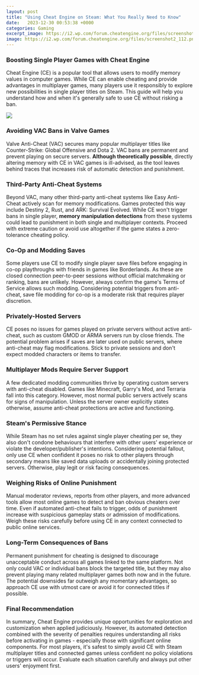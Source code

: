 ```yaml
---
layout: post
title: "Using Cheat Engine on Steam: What You Really Need to Know"
date:   2023-12-30 00:53:38 +0000
categories: Gaming
excerpt_image: https://i2.wp.com/forum.cheatengine.org/files/screenshot2_112.png
image: https://i2.wp.com/forum.cheatengine.org/files/screenshot2_112.png
---
```


### **Boosting Single Player Games with Cheat Engine**
Cheat Engine (CE) is a popular tool that allows users to modify memory values in computer games. While CE can enable cheating and provide advantages in multiplayer games, many players use it responsibly to explore new possibilities in single player titles on Steam. This guide will help you understand how and when it's generally safe to use CE without risking a ban.

![](https://i2.wp.com/forum.cheatengine.org/files/screenshot2_112.png)
### **Avoiding VAC Bans in Valve Games**  
Valve Anti-Cheat (VAC) secures many popular multiplayer titles like Counter-Strike: Global Offensive and Dota 2. VAC bans are permanent and prevent playing on secure servers. **Although theoretically possible**, directly altering memory with CE in VAC games is ill-advised, as the tool leaves behind traces that increases risk of automatic detection and punishment.
### **Third-Party Anti-Cheat Systems**
Beyond VAC, many other third-party anti-cheat systems like Easy Anti-Cheat actively scan for memory modifications. Games protected this way include Destiny 2, Rust, and ARK: Survival Evolved. While CE won't trigger bans in single player, **memory manipulation detections** from these systems could lead to punishment in both single and multiplayer contexts. Proceed with extreme caution or avoid use altogether if the game states a zero-tolerance cheating policy. 
### **Co-Op and Modding Saves**  
Some players use CE to modify single player save files before engaging in co-op playthroughs with friends in games like Borderlands. As these are closed connection peer-to-peer sessions without official matchmaking or ranking, bans are unlikely. However, always confirm the game's Terms of Service allows such modding. Considering potential triggers from anti-cheat, save file modding for co-op is a moderate risk that requires player discretion.
### **Privately-Hosted Servers**
CE poses no issues for games played on private servers without active anti-cheat, such as custom GMOD or ARMA servers run by close friends. The potential problem arises if saves are later used on public servers, where anti-cheat may flag modifications. Stick to private sessions and don't expect modded characters or items to transfer.
### **Multiplayer Mods Require Server Support**  
A few dedicated modding communities thrive by operating custom servers with anti-cheat disabled. Games like Minecraft, Garry's Mod, and Terraria fall into this category. However, most normal public servers actively scans for signs of manipulation. Unless the server owner explicitly states otherwise, assume anti-cheat protections are active and functioning. 
### **Steam's Permissive Stance**
While Steam has no set rules against single player cheating per se, they also don't condone behaviours that interfere with other users' experience or violate the developer/publisher's intentions. Considering potential fallout, only use CE when confident it poses no risk to other players through secondary means like saved data uploads or accidentally joining protected servers. Otherwise, play legit or risk facing consequences.
### **Weighing Risks of Online Punishment**  
Manual moderator reviews, reports from other players, and more advanced tools allow most online games to detect and ban obvious cheaters over time. Even if automated anti-cheat fails to trigger, odds of punishment increase with suspicious gameplay stats or admission of modifications. Weigh these risks carefully before using CE in any context connected to public online services.
### **Long-Term Consequences of Bans**   
Permanent punishment for cheating is designed to discourage unacceptable conduct across all games linked to the same platform. Not only could VAC or individual bans block the targeted title, but they may also prevent playing many related multiplayer games both now and in the future. The potential downsides far outweigh any momentary advantages, so approach CE use with utmost care or avoid it for connected titles if possible.
### **Final Recommendation**
In summary, Cheat Engine provides unique opportunities for exploration and customization when applied judiciously. However, its automated detection combined with the severity of penalties requires understanding all risks before activating in games - especially those with significant online components. For most players, it's safest to simply avoid CE with Steam multiplayer titles and connected games unless confident no policy violations or triggers will occur. Evaluate each situation carefully and always put other users' enjoyment first.